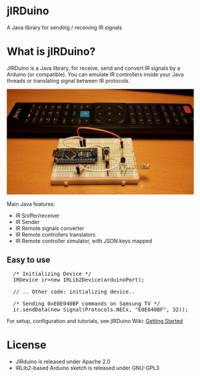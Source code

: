 # jIRDuino
A Java library for sending / receiving IR signals

# What is jIRDuino?
JIRDuino is a Java library, for receive, send and convert IR signals by a Arduino (or compatible).
You can emulate IR controllers inside your Java threads or translating signal between IR protocols.

![alt tag](https://github.com/emanuelepaiano/jirduino/blob/master/irduino-device/irduino.jpg?raw=true)

Main Java features:
<ul>
  <li>IR Sniffer/receiver</li>
  <li>IR Sender</li>
  <li>IR Remote signals converter</li>
  <li>IR Remote controllers translators</li>
  <li>IR Remote controller simulator, with JSON keys mapped</li>
</ul>

## Easy to use

<pre>
  /* Initializing Device */		
  IRDevice ir=new IRLib2Device(arduinoPort);
    
  // .. Other code: initializing device..

  /* Sending 0xE0E040BF commands on Samsung TV */		
  ir.sendData(new Signal(Protocols.NECx, "E0E040BF", 32));
</pre>

For setup, configuration and tutorials, see jIRDuino Wiki: 
[Getting Started](https://goo.gl/wXvFBh)

# License
- JIRduino is released under Apache 2.0
- IRLib2-based Arduino sketch is released under GNU-GPL3
